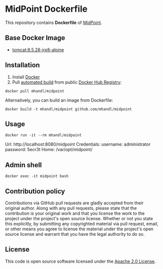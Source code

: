 # MidPoint Dockerfile

This repository contains **Dockerfile** of [MidPoint](https://evolveum.com/midpoint/).

## Base Docker Image ##

* [tomcat:8.5.28-jre8-alpine](https://github.com/docker-library/tomcat/tree/master/8.5/jre8-alpine)


## Installation ##

1. Install [Docker](https://www.docker.com)
2. Pull [automated build](https://registry.hub.docker.com/u/hseeberger/scala-sbt/) from public [Docker Hub Registry](https://registry.hub.docker.com/):
```
docker pull mhandl/midpoint
```
Alternatively, you can build an image from Dockerfile:
```
docker build -t mhandl/midpoint github.com/mhandl/midpoint
```

## Usage ##

```
docker run -it --rm mhandl/midpoint
```

Url: 		http://localhost:8080/midpoint
Credentials:
		username: administrator
		password: 5ecr3t
Home: 		/var/opt/midpoint/

## Admin shell ##

```
docker exec -it midpoint bash
```

## Contribution policy ##

Contributions via GitHub pull requests are gladly accepted from their original author. Along with any pull requests, please state that the contribution is your original work and that you license the work to the project under the project's open source license. Whether or not you state this explicitly, by submitting any copyrighted material via pull request, email, or other means you agree to license the material under the project's open source license and warrant that you have the legal authority to do so.


## License ##

This code is open source software licensed under the [Apache 2.0 License]("http://www.apache.org/licenses/LICENSE-2.0.html").
